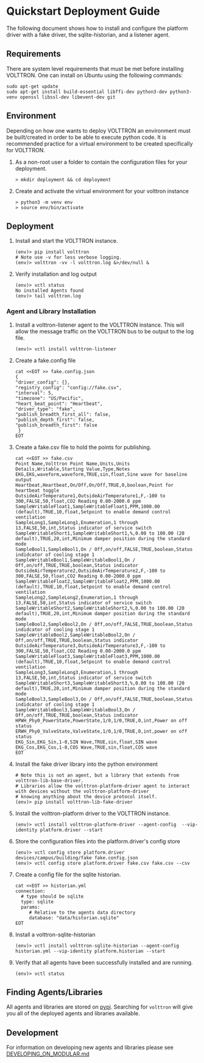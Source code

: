 # Quickstart Deployment Guide

The following document shows how to install and configure the platform driver with a fake driver, the sqlite-historian, and a listener agent.

## Requirements

There are system level requirements that must be met before installing VOLTTRON.  One can install on Ubuntu using the following commands:

```shell
sudo apt-get update
sudo apt-get install build-essential libffi-dev python3-dev python3-venv openssl libssl-dev libevent-dev git
```

## Environment

Depending on how one wants to deploy VOLTTRON an environment must be built/created in order to be able to execute python code.  It is recommended practice for a virtual environment to be created specifically for VOLTTRON.

 1. As a non-root user a folder to contain the configuration files for your deployment.
    ```shell
    > mkdir deployment && cd deployment
    ```
 1. Create and activate the virtual environment for your volttron instance
    ```shell
    > python3 -m venv env
    > source env/bin/activate
    ```

## Deployment

 1. Install and start the VOLTTRON instance.
    ```shell
    (env)> pip install volttron
    # Note use -v for less verbose logging.
    (env)> volttron -vv -l volttron.log &>/dev/null &
    ```
 1. Verify installation and log output
    ```shell
    (env)> vctl status
    No installed Agents found
    (env)> tail volttron.log
    ```

### Agent and Library Installation

 1. Install a volttron-listener agent to the VOLTTRON instance.  This will allow the message traffic on the VOLTTRON bus to be output to the log file.
    ```shell
    (env)> vctl install volttron-listener
    ```
 1. Create a fake.config file
    ```shell
    cat <<EOT >> fake.config.json
    {
    "driver_config": {},
    "registry_config": "config://fake.csv",
    "interval": 5,
    "timezone": "US/Pacific",
    "heart_beat_point": "Heartbeat",
    "driver_type": "fake",
    "publish_breadth_first_all": false,
    "publish_depth_first": false,
    "publish_breadth_first": false
     }
    EOT
    ```
 1. Create a fake.csv file to hold the points for publishing.
    ```shell
    cat <<EOT >> fake.csv
    Point Name,Volttron Point Name,Units,Units Details,Writable,Starting Value,Type,Notes
    EKG,EKG,waveform,waveform,TRUE,sin,float,Sine wave for baseline output
    Heartbeat,Heartbeat,On/Off,On/Off,TRUE,0,boolean,Point for heartbeat toggle
    OutsideAirTemperature1,OutsideAirTemperature1,F,-100 to 300,FALSE,50,float,CO2 Reading 0.00-2000.0 ppm
    SampleWritableFloat1,SampleWritableFloat1,PPM,1000.00 (default),TRUE,10,float,Setpoint to enable demand control ventilation
    SampleLong1,SampleLong1,Enumeration,1 through 13,FALSE,50,int,Status indicator of service switch
    SampleWritableShort1,SampleWritableShort1,%,0.00 to 100.00 (20 default),TRUE,20,int,Minimum damper position during the standard mode
    SampleBool1,SampleBool1,On / Off,on/off,FALSE,TRUE,boolean,Status indidcator of cooling stage 1
    SampleWritableBool1,SampleWritableBool1,On / Off,on/off,TRUE,TRUE,boolean,Status indicator
    OutsideAirTemperature2,OutsideAirTemperature2,F,-100 to 300,FALSE,50,float,CO2 Reading 0.00-2000.0 ppm
    SampleWritableFloat2,SampleWritableFloat2,PPM,1000.00 (default),TRUE,10,float,Setpoint to enable demand control ventilation
    SampleLong2,SampleLong2,Enumeration,1 through 13,FALSE,50,int,Status indicator of service switch
    SampleWritableShort2,SampleWritableShort2,%,0.00 to 100.00 (20 default),TRUE,20,int,Minimum damper position during the standard mode
    SampleBool2,SampleBool2,On / Off,on/off,FALSE,TRUE,boolean,Status indidcator of cooling stage 1
    SampleWritableBool2,SampleWritableBool2,On / Off,on/off,TRUE,TRUE,boolean,Status indicator
    OutsideAirTemperature3,OutsideAirTemperature3,F,-100 to 300,FALSE,50,float,CO2 Reading 0.00-2000.0 ppm
    SampleWritableFloat3,SampleWritableFloat3,PPM,1000.00 (default),TRUE,10,float,Setpoint to enable demand control ventilation
    SampleLong3,SampleLong3,Enumeration,1 through 13,FALSE,50,int,Status indicator of service switch
    SampleWritableShort3,SampleWritableShort3,%,0.00 to 100.00 (20 default),TRUE,20,int,Minimum damper position during the standard mode
    SampleBool3,SampleBool3,On / Off,on/off,FALSE,TRUE,boolean,Status indidcator of cooling stage 1
    SampleWritableBool3,SampleWritableBool3,On / Off,on/off,TRUE,TRUE,boolean,Status indicator
    HPWH_Phy0_PowerState,PowerState,1/0,1/0,TRUE,0,int,Power on off status
    ERWH_Phy0_ValveState,ValveState,1/0,1/0,TRUE,0,int,power on off status
    EKG_Sin,EKG_Sin,1-0,SIN Wave,TRUE,sin,float,SIN wave
    EKG_Cos,EKG_Cos,1-0,COS Wave,TRUE,sin,float,COS wave
    EOT
    ```
 1. Install the fake driver library into the python environment
    ```shell
    # Note this is not an agent, but a library that extends from volttron-lib-base-driver.
    # Libraries allow the volttron-platform-driver agent to interact with devices without the volttron-platform-driver
    # knowing anything about the device protocol itself.
    (env)> pip install volttron-lib-fake-driver
    ```
 1. Install the volttron-platform driver to the VOLTTRON instance.
    ```shell   
    (env)> vctl install volttron-platform-driver --agent-config  --vip-identity platform.driver --start
    ```
 1. Store the configuration files into the platform.driver's config store
    ```shell
    (env)> vctl config store platform.driver devices/campus/building/fake fake.config.json
    (env)> vctl config store platform.driver fake.csv fake.csv --csv
    ```
 1. Create a config file for the sqlite historian.
    ```shell
    cat <<EOT >> historian.yml
    connection:
      # type should be sqlite
      type: sqlite
      params:
         # Relative to the agents data directory
         database: "data/historian.sqlite"
    EOT
    ```
 1. Install a volttron-sqlite-historian
    ```shell
    (env)> vctl install volttron-sqlite-historian --agent-config historian.yml --vip-identity platform.historian --start
    ```
 1. Verify that all agents have been successfully installed and are running.
    ```shell
    (env)> vctl status
    ```

## Finding Agents/Libraries

All agents and libraries are stored on [pypi](https://pypi.org/search/?q=volttron).  Searching for `volttron` will give you all of the deployed agents and libraries available.

## Development

For information on developing new agents and libraries please see [DEVELOPING_ON_MODULAR.md](DEVELOPING_ON_MODULAR.md)
